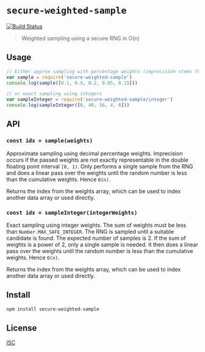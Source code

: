 # `secure-weighted-sample`

[![Build Status](https://travis-ci.org/emilbayes/secure-weighted-sample.svg?branch=master)](https://travis-ci.org/emilbayes/secure-weighted-sample)

> Weighted sampling using a secure RNG in O(n)

## Usage

```js
// Either approx sampling with percentage weights (imprecision stems from the passed weights)
var sample = require('secure-weighted-sample')
console.log(sample([0.1, 0.5, 0.2, 0.05, 0.15]))

// or exact sampling using integers
var sampleInteger = require('secure-weighted-sample/integer')
console.log(sampleInteger([8, 40, 16, 4, 6]))
```

## API

### `const idx = sample(weights)`

Approximate sampling using decimal percentage weights. Imprecision occurs if the
passed weights are not exactly representable in the double floating point
interval `[0, 1)`. Only performs a single sample from the RNG and does a linear
pass over the weights until the random number is less than the cumulative
weights. Hence `O(n)`.

Returns the index from the weights array, which can be used to index another
data array or used directly.

### `const idx = sampleInteger(integerWeights)`

Exact sampling using integer weights. The sum of weights must be less than
`Number.MAX_SAFE_INTEGER`. The RNG is sampled until a suitable candidate is
found. The expected number of samples is 2. If the sum of weights is a power of
2, only a single sample is needed. It then does a linear pass over the
weights until the random number is less than the cumulative weights.
Hence `O(n)`.

Returns the index from the weights array, which can be used to index another
data array or used directly.

## Install

```sh
npm install secure-weighted-sample
```

## License

[ISC](LICENSE)
